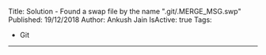 Title: Solution - Found a swap file by the name ".git/.MERGE_MSG.swp"
Published: 19/12/2018
Author: Ankush Jain
IsActive: true
Tags:
  - Git
---
